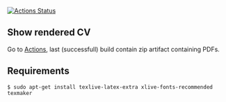 [![Actions Status](https://github.com/guikcd/my-curriculum-vitae/workflows/Build%20LaTeX%20document/badge.svg)](https://github.com/guikcd/my-curriculum-vitae/actions)

Show rendered CV
----------------

Go to [Actions](https://github.com/guikcd/my-curriculum-vitae/actions?query=is%3Asuccess), last (successfull) build contain zip artifact containing PDFs.

Requirements
------------

```
$ sudo apt-get install texlive-latex-extra xlive-fonts-recommended texmaker
```
